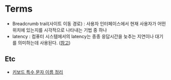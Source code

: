 # Terms

* Breadcrumb trail(사이트 이동 경로) : 사용자 인터페이스에서 현재 사용자가 어떤 위치에 있는지를 시각적으로 나타내는 기법 중 하나
* latency : 컴퓨터 시스템에서의 latency는 종종 응답시간을 늦추는 지연이나 대기를 의미하는데 사용된다. ([참고](http://www.terms.co.kr/latency.htm))

## Etc

* [키보드 특수 문자 이름 정리](http://gomcine.tistory.com/130)